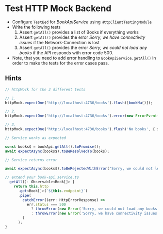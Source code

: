 # Test HTTP Mock Backend

- Configure `TestBed` for _BookApiService_ using `HttpClientTestingModule`
- Write the following tests
    1. Assert `getAll()` provides a list of Books if everything works
    2. Assert `getAll()` provides the error _Sorry, we have connectivity issues_ if the Network-Connection is lost
    3. Assert `getAll()` provides the error _Sorry, we could not load any books_ if the API responds with error code 500.
- Note, that you need to add error handling to `BookApiService.getAll()` in order to make the tests for the error cases pass.


## Hints

```ts
// httpMock for the 3 different tests

// 1.
httpMock.expectOne('http://localhost:4730/books').flush([bookNa()]);

// 2.
httpMock.expectOne('http://localhost:4730/books').error(new ErrorEvent('Network error.'));

// 3.
httpMock.expectOne('http://localhost:4730/books').flush('No books', { status: 500, statusText: 'The API hung up' });

// Service works as expected

const books$ = bookApi.getAll().toPromise();
await expectAsync(books$).toBeResolvedTo(books);

// Service returns error

await expectAsync(books$).toBeRejectedWithError('Sorry, we could not load any books');

// extend your book-api.service.ts
  getAll(): Observable<Book[]> {    
    return this.http
      .get<Book[]>(`${this.endpoint}`)
      .pipe(
        catchError((err: HttpErrorResponse) =>
          err.status === 500
            ? throwError(new Error('Sorry, we could not load any books'))
            : throwError(new Error('Sorry, we have connectivity issues.'))
        )
      );
}      
```
